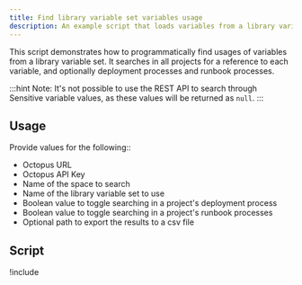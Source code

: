 ```yaml
---
title: Find library variable set variables usage
description: An example script that loads variables from a library variable set and finds usages in project variables, and optionally deployment processes and runbooks.
---
```


This script demonstrates how to programmatically find usages of variables from a library variable set. It searches in all projects for a reference to each variable, and optionally deployment processes and runbook processes.

:::hint
Note: It's not possible to use the REST API to search through Sensitive variable values, as these values will be returned as `null`.
:::

## Usage

Provide values for the following::
- Octopus URL
- Octopus API Key
- Name of the space to search
- Name of the library variable set to use
- Boolean value to toggle searching in a project's deployment process
- Boolean value to toggle searching in a project's runbook processes
- Optional path to export the results to a csv file

## Script

!include <find-variableset-variables-usage-scripts>